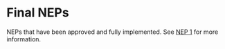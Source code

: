 # Final NEPs

NEPs that have been approved and fully implemented.
See [NEP 1](0001-nep-process.md) for more information.

